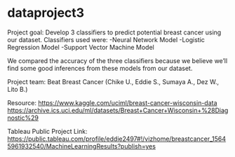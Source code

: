 # dataproject3

Project goal: Develop 3 classifiers to predict potential breast cancer using our dataset. 
Classifiers used were: 
-Neural Network Model 
-Logistic Regression Model
-Support Vector Machine Model 

We compared the accuracy of the three classifiers because we believe we’ll find some good inferences from these models from our dataset.

Project team: Beat Breast Cancer (Chike U., Eddie S., Sumaya A., Dez W., Lito B.)

Resource: 
https://www.kaggle.com/uciml/breast-cancer-wisconsin-data
https://archive.ics.uci.edu/ml/datasets/Breast+Cancer+Wisconsin+%28Diagnostic%29

Tableau Public Project Link: https://public.tableau.com/profile/eddie2497#!/vizhome/breastcancer_15645961932540/MachineLearningResults?publish=yes
